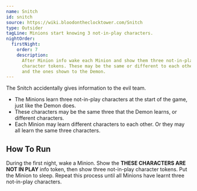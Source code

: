 ```yaml
---
name: Snitch
id: snitch
source: https://wiki.bloodontheclocktower.com/Snitch
type: Outsider
tagLine: Minions start knowing 3 not-in-play characters.
nightOrder:
  firstNight:
    order: 7
    description:
      After Minion info wake each Minion and show them three not-in-play
      character tokens. These may be the same or different to each other
      and the ones shown to the Demon.
---
```


The Snitch accidentally gives information to the evil team.

- The Minions learn three not-in-play characters at the start of the
  game, just like the Demon does.
- These characters may be the same three that the Demon learns, or
  different characters.
- Each Minion may learn different characters to each other. Or they may
  all learn the same three characters.

## How To Run

During the first night, wake a Minion. Show the **THESE CHARACTERS ARE
NOT IN PLAY** info token, then show three not-in-play character tokens.
Put the Minion to sleep. Repeat this process until all Minions have
learnt three not-in-play characters.

